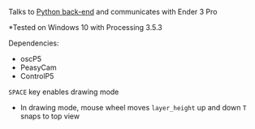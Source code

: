 Talks to [Python back-end](https://github.com/merttoka/int_fab_server) and communicates with Ender 3 Pro

*Tested on Windows 10 with Processing 3.5.3

Dependencies:
- oscP5
- PeasyCam
- ControlP5

`SPACE` key enables drawing mode
- In drawing mode, mouse wheel moves `layer_height` up and down
`T` snaps to top view